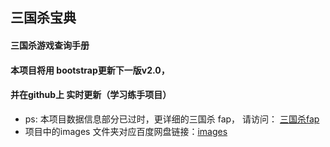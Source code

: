 
## 三国杀宝典

#### 三国杀游戏查询手册

#### 本项目将用 bootstrap更新下一版v2.0，
#### 并在github上 实时更新（学习练手项目）

* ps: 本项目数据信息部分已过时，更详细的三国杀 fap， 请访问： [三国杀fap](http://dadao.net/sgs/#) 
* 项目中的images 文件夹对应百度网盘链接：[images](http://pan.baidu.com/s/1sjmEicd) 
